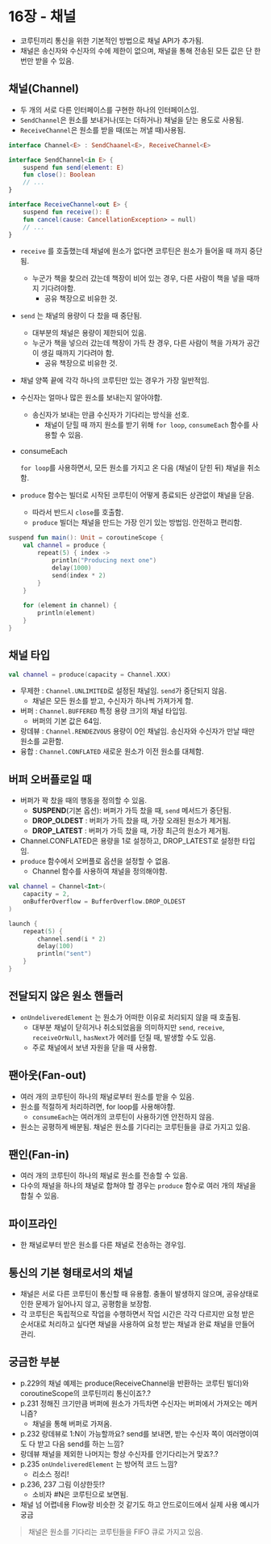 # 16장 - 채널

- 코루틴끼리 통신을 위한 기본적인 방법으로 채널 API가 추가됨.
- 채널은 송신자와 수신자의 수에 제한이 없으며, 채널을 통해 전송된 모든 값은 단 한 번만 받을 수 있음.

## 채널(Channel)

- 두 개의 서로 다른 인터페이스를 구현한 하나의 인터페이스임.
- `SendChannel`은 원소를 보내거나(또는 더하거나) 채널을 닫는 용도로 사용됨.
- `ReceiveChannel`은 원소를 받을 때(또는 꺼낼 때)사용됨.

```kotlin
interface Channel<E> : SendChaanel<E>, ReceiveChannel<E>

interface SendChannel<in E> {
    suspend fun send(element: E)
    fun close(): Boolean
    // ...
}

interface ReceiveChannel<out E> {
    suspend fun receive(): E
    fun cancel(cause: CancellationException> = null)
    // ...
}
```

- `receive` 를 호출했는데 채널에 원소가 없다면 코루틴은 원소가 들어올 때 까지 중단됨.
    - 누군가 책을 찾으러 갔는데 책장이 비어 있는 경우, 다른 사람이 책을 넣을 때까지 기다려야함.
        - 공유 책장으로 비유한 것.
- `send` 는 채널의 용량이 다 찼을 때 중단됨.
    - 대부분의 채널은 용량이 제한되어 있음.
    - 누군가 책을 넣으러 갔는데 책장이 가득 찬 경우, 다른 사람이 책을 가져가 공간이 생길 때까지 기다려야 함.
        - 공유 책장으로 비유한 것.
- 채널 양쪽 끝에 각각 하나의 코루틴만 있는 경우가 가장 일반적임.
- 수신자는 얼마나 많은 원소를 보내는지 알아야함.
    - 송신자가 보내는 만큼 수신자가 기다리는 방식을 선호.
        - 채널이 닫힐 때 까지 원소를 받기 위해 `for loop`, `consumeEach` 함수를 사용할 수 있음.
- consumeEach
    
    `for loop`를 사용하면서, 모든 원소를 가지고 온 다음 (채널이 닫힌 뒤) 채널을 취소함.
    
- `produce` 함수는 빌더로 시작된 코루틴이 어떻게 종료되든 상관없이 채널을 닫음.
    - 따라서 반드시 `close`를 호출함.
    - `produce` 빌더는 채널을 만드는 가장 인기 있는 방법임. 안전하고 편리함.

```kotlin
suspend fun main(): Unit = coroutineScope {
    val channel = produce {
        repeat(5) { index ->
            println("Producing next one")
            delay(1000)
            send(index * 2)
        }
    }
    
    for (element in channel) {
        println(element)
    }
}
```

## 채널 타입

```kotlin
val channel = produce(capacity = Channel.XXX)
```

- 무제한 : `Channel.UNLIMITED`로 설정된 채널임. `send`가 중단되지 않음.
    - 채널은 모든 원소를 받고, 수신자가 하나씩 가져가게 함.
- 버퍼 : `Channel.BUFFERED` 특정 용량 크기의 채널 타입임.
    - 버퍼의 기본 값은 64임.
- 랑데뷰 : `Channel.RENDEZVOUS` 용량이 0인 채널임. 송신자와 수신자가 만날 때만 원소를 교환함.
- 융합 : `Channel.CONFLATED` 새로운 원소가 이전 원소를 대체함.

## 버퍼 오버플로일 때

- 버퍼가 꽉 찼을 때의 행동을 정의할 수 있음.
    - **SUSPEND**(기본 옵션): 버퍼가 가득 찼을 때, `send` 메서드가 중단됨.
    - **DROP_OLDEST** : 버퍼가 가득 찼을 때, 가장 오래된 원소가 제거됨.
    - **DROP_LATEST** : 버퍼가 가득 찼을 때, 가장 최근의 원소가 제거됨.
- Channel.CONFLATED은 용량을 1로 설정하고, DROP_LATEST로 설정한 타입임.
- `produce` 함수에서 오버플로 옵션을 설정할 수 없음.
    - Channel 함수를 사용하여 채널을 정의해야함.

```kotlin
val channel = Channel<Int>(
    capacity = 2,
    onBufferOverflow = BufferOverflow.DROP_OLDEST
)

launch {
    repeat(5) {
        channel.send(i * 2)
        delay(100)
        println("sent")
    }
}
```

## 전달되지 않은 원소 핸들러

- `onUndeliveredElement` 는 원소가 어떠한 이유로 처리되지 않을 때 호출됨.
    - 대부분 채널이 닫히거나 취소되었음을 의미하지만 `send`, `receive`, `receiveOrNull`, `hasNext`가 에러를 던질 때, 발생할 수도 있음.
    - 주로 채널에서 보낸 자원을 닫을 때 사용함.

## 팬아웃(Fan-out)

- 여러 개의 코루틴이 하나의 채널로부터 원소를 받을 수 있음.
- 원소를 적절하게 처리하려면, for loop를 사용해야함.
    - `consumeEach`는 여러개의 코루틴이 사용하기엔 안전하지 않음.
- 원소는 공평하게 배분됨. 채널은 원소를 기다리는 코루틴들을 큐로 가지고 있음.

## 팬인(Fan-in)

- 여러 개의 코루틴이 하나의 채널로 원소를 전송할 수 있음.
- 다수의 채널을 하나의 채널로 합쳐야 할 경우는 `produce` 함수로 여러 개의 채널을 합칠 수 있음.

## 파이프라인

- 한 채널로부터 받은 원소를 다른 채널로 전송하는 경우임.

## 통신의 기본 형태로서의 채널

- 채널은 서로 다른 코루틴이 통신할 때 유용함. 충돌이 발생하지 않으며, 공유상태로 인한 문제가 일어나지 않고, 공평함을 보장함.
- 각 코루틴은 독립적으로 작업을 수행하면서 작업 시간은 각각 다르지만 요청 받은 순서대로 처리하고 싶다면 채널을 사용하여 요청 받는 채널과 완료 채널을 만들어 관리.

## 궁금한 부분

- p.229의 채널 예제는 produce(ReceiveChannel을 반환하는 코루틴 빌더)와 coroutineScope의 코루틴끼리 통신이죠?.?
- p.231 정해진 크기만큼 버퍼에 원소가 가득차면 수신자는 버퍼에서 가져오는 메커니즘?
    - 채널을 통해 버퍼로 가져옴.
- p.232 랑데뷰로 1:N이 가능할까요? send를 보내면, 받는 수신자 쪽이 여러명이여도 다 받고 다음 send를 하는 느낌?
- 랑데뷰 채널을 제외한 나머지는 항상 수신자를 안기다리는거 맞죠?.?
- p.235 `onUndeliveredElement` 는 방어적 코드 느낌?
    - 리소스 정리!
- p.236, 237 그림 이상한듯!?
    - 소비자 #N은 코루틴으로 보면됨.
- 채널 넘 어렵네용 Flow랑 비슷한 것 같기도 하고 안드로이드에서 실제 사용 예시가 궁금
> 채널은 원소를 기다리는 코루틴들을 FIFO 큐로 가지고 있음.
